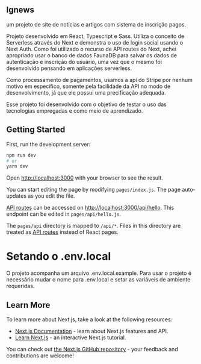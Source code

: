 ## Ignews

um projeto de site de notícias e artigos com sistema de inscrição pagos.

Projeto desenvolvido em React, Typescript e Sass. Utiliza o conceito de Serverless através do Next e demonstra o uso de login social usando o Next Auth. Como foi utilizado o recurso de API routes do Next, achei apropriado usar o banco de dados FaunaDB para salvar os dados de autenticação e inscrição do usuário, uma vez que o mesmo foi desenvolvido pensando em aplicações serverless.

Como processamento de pagamentos, usamos a api do Stripe por nenhum motivo em específico, somente pela facilidade da API no modo de desenvolvimento, já que ele possui uma precificação adequada.

Esse projeto foi desenvolvido com o objetivo de testar o uso das tecnologias empregadas e como meio de aprendizado.

## Getting Started

First, run the development server:

```bash
npm run dev
# or
yarn dev
```

Open [http://localhost:3000](http://localhost:3000) with your browser to see the result.

You can start editing the page by modifying `pages/index.js`. The page auto-updates as you edit the file.

[API routes](https://nextjs.org/docs/api-routes/introduction) can be accessed on [http://localhost:3000/api/hello](http://localhost:3000/api/hello). This endpoint can be edited in `pages/api/hello.js`.

The `pages/api` directory is mapped to `/api/*`. Files in this directory are treated as [API routes](https://nextjs.org/docs/api-routes/introduction) instead of React pages.

# Setando o .env.local

O projeto acompanha um arquivo .env.local.example. Para usar o projeto é necessário mudar o nome para .env.local e setar as variáveis de ambiente requeridas.

## Learn More

To learn more about Next.js, take a look at the following resources:

- [Next.js Documentation](https://nextjs.org/docs) - learn about Next.js features and API.
- [Learn Next.js](https://nextjs.org/learn) - an interactive Next.js tutorial.

You can check out [the Next.js GitHub repository](https://github.com/vercel/next.js/) - your feedback and contributions are welcome!
